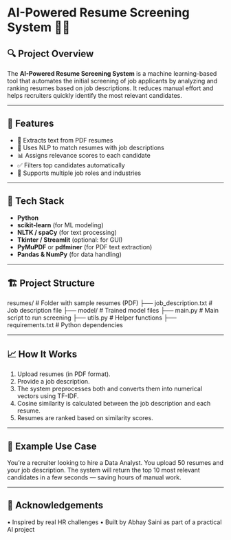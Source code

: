 # AI-Powered Resume Screening System 🧠📄  

## 🔍 Project Overview

The **AI-Powered Resume Screening System** is a machine learning-based tool that automates the initial screening of job applicants by analyzing and ranking resumes based on job descriptions. It reduces manual effort and helps recruiters quickly identify the most relevant candidates.

---

## 🚀 Features

- 📄 Extracts text from PDF resumes  
- 🧠 Uses NLP to match resumes with job descriptions  
- 📊 Assigns relevance scores to each candidate  
- ✅ Filters top candidates automatically  
- 📁 Supports multiple job roles and industries  

---

## 🧰 Tech Stack

- **Python**
- **scikit-learn** (for ML modeling)
- **NLTK / spaCy** (for text processing)
- **Tkinter / Streamlit** (optional: for GUI)
- **PyMuPDF** or **pdfminer** (for PDF text extraction)
- **Pandas & NumPy** (for data handling)

---

## 🏗️ Project Structure


resumes/ # Folder with sample resumes (PDF)
├── job_description.txt # Job description file
├── model/ # Trained model files
├── main.py # Main script to run screening
├── utils.py # Helper functions
├── requirements.txt # Python dependencies


---

## 📈 How It Works

1. Upload resumes (in PDF format).
2. Provide a job description.
3. The system preprocesses both and converts them into numerical vectors using TF-IDF.
4. Cosine similarity is calculated between the job description and each resume.
5. Resumes are ranked based on similarity scores.

---

## 🧪 Example Use Case

You’re a recruiter looking to hire a Data Analyst. You upload 50 resumes and your job description. The system will return the top 10 most relevant candidates in a few seconds — saving hours of manual work.

---

## 🙌 Acknowledgements

• Inspired by real HR challenges
• Built by Abhay Saini as part of a practical AI project


